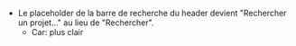 - Le placeholder de la barre de recherche du header devient "Rechercher un projet..." au lieu de "Rechercher".
	- Car: plus clair